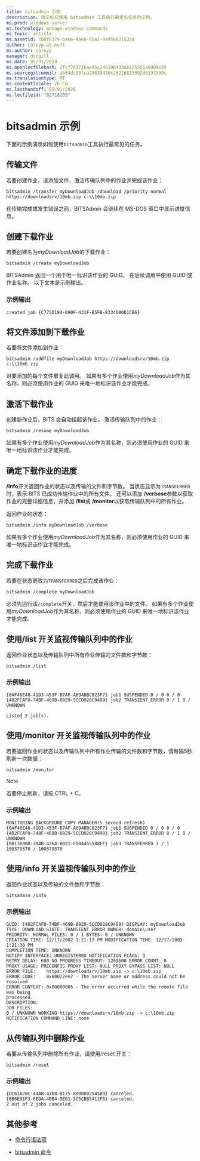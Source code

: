 ```yaml
---
title: bitsadmin 示例
description: 演示如何使用 bitsadmin 工具执行最常见任务的示例。
ms.prod: windows-server
ms.technology: manage-windows-commands
ms.topic: article
ms.assetid: cb8f8374-ba6e-4a68-85a1-9a95b8215354
author: coreyp-at-msft
ms.author: coreyp
manager: dongill
ms.date: 05/31/2018
ms.openlocfilehash: 2fcf7d3716ae45c24510b433ab125551a6d04c85
ms.sourcegitcommit: ab64dc83fca28039416c26226815502d0193500c
ms.translationtype: MT
ms.contentlocale: zh-CN
ms.lasthandoff: 05/01/2020
ms.locfileid: "82718209"
---
```

# <a name="bitsadmin-examples"></a>bitsadmin 示例

下面的示例演示如何使用`bitsadmin`工具执行最常见的任务。

## <a name="transfer-a-file"></a>传输文件

若要创建作业，请添加文件，激活传输队列中的作业并完成该作业：

`bitsadmin /transfer myDownloadJob /download /priority normal https://downloadsrv/10mb.zip c:\\10mb.zip`

在传输完成或发生错误之前，BITSAdmin 会继续在 MS-DOS 窗口中显示进度信息。

## <a name="create-a-download-job"></a>创建下载作业

若要创建名为*myDownloadJob*的下载作业：

```
bitsadmin /create myDownloadJob
```

BITSAdmin 返回一个用于唯一标识该作业的 GUID。 在后续调用中使用 GUID 或作业名称。 以下文本是示例输出。

### <a name="sample-output"></a>示例输出

`created job {C775D194-090F-431F-B5FB-8334D00D1CB6}`

## <a name="add-files-to-the-download-job"></a>将文件添加到下载作业

若要将文件添加到作业：

```
bitsadmin /addfile myDownloadJob https://downloadsrv/10mb.zip c:\\10mb.zip
```

对要添加的每个文件重复此调用。 如果有多个作业使用*myDownloadJob*作为其名称，则必须使用作业的 GUID 来唯一地标识该作业才能完成。

## <a name="activate-the-download-job"></a>激活下载作业

创建新作业后，BITS 会自动挂起该作业。 激活传输队列中的作业：

```
bitsadmin /resume myDownloadJob
```

如果有多个作业使用*myDownloadJob*作为其名称，则必须使用作业的 GUID 来唯一地标识该作业才能完成。

## <a name="determine-the-progress-of-the-download-job"></a>确定下载作业的进度

**/Info**开关返回作业的状态以及传输的文件和字节数。 当状态显示为`TRANSFERRED`时，表示 BITS 已成功传输作业中的所有文件。 还可以添加 **/verbose**参数以获取作业的完整详细信息，并添加 **/list**或 **/monitor**以获取传输队列中的所有作业。

返回作业的状态：

```
bitsadmin /info myDownloadJob /verbose
```

如果有多个作业使用*myDownloadJob*作为其名称，则必须使用作业的 GUID 来唯一地标识该作业才能完成。

## <a name="complete-the-download-job"></a>完成下载作业

若要在状态更改为`TRANSFERRED`之后完成该作业：

```
bitsadmin /complete myDownloadJob
```

必须先运行该`/complete`开关，然后才能使用该作业中的文件。 如果有多个作业使用*myDownloadJob*作为其名称，则必须使用作业的 GUID 来唯一地标识该作业才能完成。

## <a name="monitor-jobs-in-the-transfer-queue-using-the-list-switch"></a>使用/list 开关监视传输队列中的作业

返回作业状态以及传输队列中所有作业传输的文件数和字节数：

```
bitsadmin /list
```

### <a name="sample-output"></a>示例输出

```
{6AF46E48-41D3-453F-B7AF-A694BBC823F7} job1 SUSPENDED 0 / 0 0 / 0
{482FCAF0-74BF-469B-8929-5CCD028C9499} job2 TRANSIENT_ERROR 0 / 1 0 / UNKNOWN

Listed 2 job(s).
```

## <a name="monitor-jobs-in-the-transfer-queue-using-the-monitor-switch"></a>使用/monitor 开关监视传输队列中的作业

若要返回作业的状态以及传输队列中所有作业传输的文件数和字节数，请每隔5秒刷新一次数据：

```
bitsadmin /monitor
```

> [!NOTE]
> 若要停止刷新，请按 CTRL + C。

### <a name="sample-output"></a>示例输出

```
MONITORING BACKGROUND COPY MANAGER(5 second refresh)
{6AF46E48-41D3-453F-B7AF-A694BBC823F7} job1 SUSPENDED 0 / 0 0 / 0
{482FCAF0-74BF-469B-8929-5CCD028C9499} job2 TRANSIENT_ERROR 0 / 1 0 / UNKNOWN
{0B138008-304B-4264-B021-FD04455588FF} job3 TRANSFERRED 1 / 1 100379370 / 100379370
```

## <a name="monitor-jobs-in-the-transfer-queue-using-the-info-switch"></a>使用/info 开关监视传输队列中的作业

返回作业状态以及传输的文件数和字节数：

```
bitsadmin /info
```

### <a name="sample-output"></a>示例输出

```
GUID: {482FCAF0-74BF-469B-8929-5CCD028C9499} DISPLAY: myDownloadJob
TYPE: DOWNLOAD STATE: TRANSIENT_ERROR OWNER: domain\user
PRIORITY: NORMAL FILES: 0 / 1 BYTES: 0 / UNKNOWN
CREATION TIME: 12/17/2002 1:21:17 PM MODIFICATION TIME: 12/17/2002 1:21:30 PM
COMPLETION TIME: UNKNOWN
NOTIFY INTERFACE: UNREGISTERED NOTIFICATION FLAGS: 3
RETRY DELAY: 600 NO PROGRESS TIMEOUT: 1209600 ERROR COUNT: 0
PROXY USAGE: PRECONFIG PROXY LIST: NULL PROXY BYPASS LIST: NULL
ERROR FILE:    https://downloadsrv/10mb.zip -> c:\10mb.zip
ERROR CODE:    0x80072ee7 - The server name or address could not be resolved
ERROR CONTEXT: 0x00000005 - The error occurred while the remote file was being 
processed.
DESCRIPTION:
JOB FILES:
0 / UNKNOWN WORKING https://downloadsrv/10mb.zip -> c:\10mb.zip
NOTIFICATION COMMAND LINE: none
```

## <a name="delete-jobs-from-the-transfer-queue"></a>从传输队列中删除作业

若要从传输队列中删除所有作业，请使用/reset 开关：

```
bitsadmin /reset
```

### <a name="sample-output"></a>示例输出

```
{DC61A20C-44AB-4768-B175-8000D02545B9} canceled.
{BB6E91F3-6EDA-4BB4-9E01-5C5CBB5411F8} canceled.
2 out of 2 jobs canceled.
```

## <a name="additional-references"></a>其他参考

- [命令行语法项](command-line-syntax-key.md)

- [bitsadmin 命令](bitsadmin.md)
